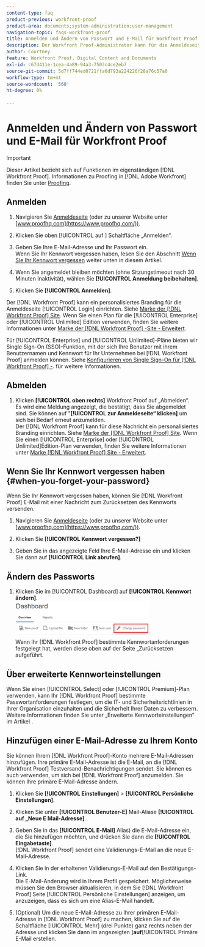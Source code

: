 ```yaml
---
content-type: faq
product-previous: workfront-proof
product-area: documents;system-administration;user-management
navigation-topic: faqs-workfront-proof
title: Anmelden und Ändern von Passwort und E-Mail für Workfront Proof
description: Der Workfront Proof-Administrator kann für die Anmeldeseite ein personalisiertes Branding einrichten. Siehe Workfront Proof-Website mit Branding. Wenn Sie einen Plan für Unternehmen oder eine unbegrenzte Edition verwenden, finden Sie weitere Informationen unter Brand Workfront Proof-Site - Erweitert .
author: Courtney
feature: Workfront Proof, Digital Content and Documents
exl-id: c67d411e-1cea-4a89-94a3-7503c4ce2eb7
source-git-commit: 5d7ff744ed0721ffa6d793a224226f28a76c57a0
workflow-type: tm+mt
source-wordcount: '560'
ht-degree: 0%

---
```


# Anmelden und Ändern von Passwort und E-Mail für Workfront Proof

>[!IMPORTANT]
>
>Dieser Artikel bezieht sich auf Funktionen im eigenständigen [!DNL Workfront Proof]. Informationen zu Proofing in [!DNL Adobe Workfront] finden Sie unter [Proofing](../../../review-and-approve-work/proofing/proofing.md).

## Anmelden

1. Navigieren Sie [Anmeldeseite](https://www.proofhq.com/login) (oder zu unserer Website unter [www.proofhq.com](https://www.proofhq.com/)).

1. Klicken Sie oben [!UICONTROL  auf ] Schaltfläche „Anmelden“.
1. Geben Sie Ihre E-Mail-Adresse und Ihr Passwort ein.\
   Wenn Sie Ihr Kennwort vergessen haben, lesen Sie den Abschnitt [Wenn Sie Ihr Kennwort vergessen](#when-you-forget-your-password) weiter unten in diesem Artikel.

1. Wenn Sie angemeldet bleiben möchten (ohne Sitzungstimeout nach 30 Minuten Inaktivität), wählen Sie **[!UICONTROL Anmeldung beibehalten]**.
1. Klicken Sie **[!UICONTROL Anmelden]**.

Der [!DNL Workfront Proof] kann ein personalisiertes Branding für die Anmeldeseite [!UICONTROL Login] einrichten. Siehe [Marke der  [!DNL Workfront Proof] Site](../../../workfront-proof/wp-acct-admin/branding/brand-wp-site.md). Wenn Sie einen Plan für die [!UICONTROL Enterprise] oder [!UICONTROL Unlimited] Edition verwenden, finden Sie weitere Informationen unter [Marke der  [!DNL Workfront Proof] -Site - Erweitert](../../../workfront-proof/wp-acct-admin/branding/brand-wp-site-advanced.md).

Für [!UICONTROL Enterprise] und [!UICONTROL Unlimited]-Pläne bieten wir Single Sign-On (SSO)-Funktion, mit der sich Ihre Benutzer mit ihrem Benutzernamen und Kennwort für Ihr Unternehmen bei [!DNL Workfront Proof] anmelden können. Siehe [Konfigurieren von Single Sign-On für  [!DNL Workfront Proof] -](../../../workfront-proof/wp-acct-admin/account-settings/configure-sso-for-wp-users.md). für weitere Informationen.

## Abmelden

1. Klicken **[!UICONTROL oben rechts]** Workfront Proof auf „Abmelden“.\
   Es wird eine Meldung angezeigt, die bestätigt, dass Sie abgemeldet sind. Sie können auf &quot;**[!UICONTROL zur Anmeldeseite“ klicken]** um sich bei Bedarf erneut anzumelden.\
   Der [!DNL Workfront Proof] kann für diese Nachricht ein personalisiertes Branding einrichten. Siehe [Marke der  [!DNL Workfront Proof] Site](../../../workfront-proof/wp-acct-admin/branding/brand-wp-site.md). Wenn Sie einen [!UICONTROL Enterprise] oder [!UICONTROL Unlimited]Edition-Plan verwenden, finden Sie weitere Informationen unter [Marke  [!DNL Workfront Proof] Site - Erweitert](../../../workfront-proof/wp-acct-admin/branding/brand-wp-site-advanced.md).

## Wenn Sie Ihr Kennwort vergessen haben {#when-you-forget-your-password}

Wenn Sie Ihr Kennwort vergessen haben, können Sie [!DNL Workfront Proof] E-Mail mit einer Nachricht zum Zurücksetzen des Kennworts versenden.

1. Navigieren Sie [Anmeldeseite](https://www.proofhq.com/login) (oder zu unserer Website unter [www.proofhq.com](https://www.proofhq.com/)).

1. Klicken Sie **[!UICONTROL Kennwort vergessen?]**
1. Geben Sie in das angezeigte Feld Ihre E-Mail-Adresse ein und klicken Sie dann auf **[!UICONTROL Link abrufen]**.

## Ändern des Passworts

1. Klicken Sie im [!UICONTROL Dashboard] auf **[!UICONTROL Kennwort ändern]**.\
   ![change_passwort.png](assets/change-passowrd-350x95.png)\
   Wenn Ihr [!DNL Workfront Proof] bestimmte Kennwortanforderungen festgelegt hat, werden diese oben auf der Seite „Zurücksetzen aufgeführt.

## Über erweiterte Kennworteinstellungen

Wenn Sie einen [!UICONTROL Select] oder [!UICONTROL Premium]-Plan verwenden, kann Ihr [!DNL Workfront Proof] bestimmte Passwortanforderungen festlegen, um die IT- und Sicherheitsrichtlinien in Ihrer Organisation einzuhalten und die Sicherheit Ihrer Daten zu verbessern. Weitere Informationen finden Sie unter „Erweiterte Kennworteinstellungen“ im Artikel .

## Hinzufügen einer E-Mail-Adresse zu Ihrem Konto

Sie können Ihrem [!DNL Workfront Proof]-Konto mehrere E-Mail-Adressen hinzufügen. Ihre primäre E-Mail-Adresse ist die E-Mail, an die [!DNL Workfront Proof] Testversand-Benachrichtigungen sendet. Sie können es auch verwenden, um sich bei [!DNL Workfront Proof] anzumelden. Sie können Ihre primäre E-Mail-Adresse ändern.

1. Klicken Sie **[!UICONTROL Einstellungen]** > **[!UICONTROL Persönliche Einstellungen]**.

1. Klicken Sie unter **[!UICONTROL Benutzer-E]** Mail-Aliase **[!UICONTROL auf „Neue E Mail-Adresse]**.

1. Geben Sie in das **[!UICONTROL E-Mail]** Alias) die E-Mail-Adresse ein, die Sie hinzufügen möchten, und drücken Sie dann die **[!UICONTROL Eingabetaste]**.\
   [!DNL Workfront Proof] sendet eine Validierungs-E-Mail an die neue E-Mail-Adresse.

1. Klicken Sie in der erhaltenen Validierungs-E-Mail auf den Bestätigungs-Link.\
   Die E-Mail-Änderung wird in Ihrem Profil gespeichert. Möglicherweise müssen Sie den Browser aktualisieren, in dem Sie [!DNL Workfront Proof] Seite [!UICONTROL Persönliche Einstellungen] anzeigen, um anzuzeigen, dass es sich um eine Alias-E-Mail handelt.
1. (Optional) Um die neue E-Mail-Adresse zu Ihrer primären E-Mail-Adresse in [!DNL Workfront Proof] zu machen, klicken Sie auf die Schaltfläche [!UICONTROL Mehr] (drei Punkte) ganz rechts neben der Adresse und klicken Sie dann im angezeigten ]**auf**[!UICONTROL  Primäre E-Mail erstellen.
